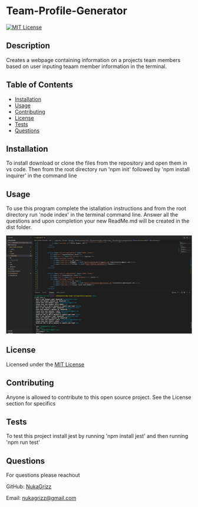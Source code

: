 # Team-Profile-Generator

  [![MIT License](https://img.shields.io/badge/License-MIT-blue)](https://choosealicense.com/licenses/mit/)
  
  ## Description 

  Creates a webpage containing information on a projects team members based on user inputing teaam member information in the terminal.
  
  ## Table of Contents
  
  * [Installation](#installation)
  * [Usage](#usage)
  * [Contributing](#Contributing)
  * [License](#license)
  * [Tests](#tests)
  * [Questions](#questions)
  
  ## Installation
  
  To install download or clone the files from the repository and open them in vs code. Then from the root directory run 'npm init' followed by 'npm install inquirer' in the command line
  
  ## Usage 
  
  To use this program complete the istallation instructions and from the root directory run 'node index' in the terminal command line. Answer all the questions and upon completion your new ReadMe.md will be created in the dist folder.
  
  ![alt text](./assets/images/screenshot.png)
  
  ## License
  
  Licensed under the [MIT License](https://choosealicense.com/licenses/mit/)
  
  ## Contributing
  
  Anyone is allowed to contribute to this open source project. See the License section for specifics
  
  ## Tests
  
  To test this project install jest by running 'npm install jest' and then running 'npm run test'

  ## Questions

  For questions please reachout

  GitHub: [NukaGrizz](https://github.com/NukaGrizz)

  Email: nukagrizz@gmail.com


